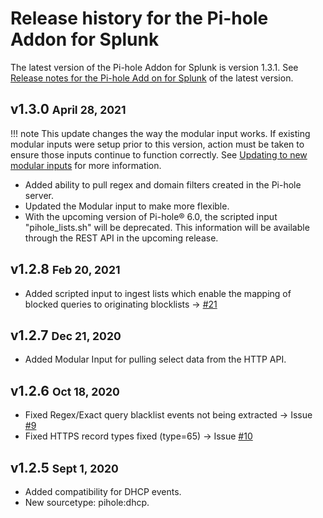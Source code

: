 # Release history for the Pi-hole Addon for Splunk

The latest version of the Pi-hole Addon for Splunk is version 1.3.1. See [Release notes for the Pi-hole Add on for Splunk](../../releases/) of the latest version.

## v1.3.0 <small>April 28, 2021</small>

!!! note
    This update changes the way the modular input works. If existing modular inputs were setup prior to this version, action must be taken to ensure those inputs continue to function correctly. See [Updating to new modular inputs](/getting-started/configure-inputs/configure-modinput/#updating-to-new-modular-inputs) for more information.

* Added ability to pull regex and domain filters created in the Pi-hole server.
* Updated the Modular input to make more flexible.
* With the upcoming version of Pi-hole® 6.0, the scripted input "pihole_lists.sh" will be deprecated. This information will be available through the REST API in the upcoming release.

## v1.2.8 <small>Feb 20, 2021</small>

* Added scripted input to ingest lists which enable the mapping of blocked queries to originating blocklists -> [#21](https://github.com/ZachChristensen28/TA-pihole_dns/issues/21)

## v1.2.7 <small>Dec 21, 2020</small>

* Added Modular Input for pulling select data from the HTTP API.

## v1.2.6 <small>Oct 18, 2020</small>

* Fixed Regex/Exact query blacklist events not being extracted -> Issue [#9](https://github.com/ZachChristensen28/TA-pihole_dns/issues/9)
* Fixed HTTPS record types fixed (type=65) -> Issue [#10](https://github.com/ZachChristensen28/TA-pihole_dns/issues/10)

## v1.2.5 <small>Sept 1, 2020</small>

* Added compatibility for DHCP events.
* New sourcetype: pihole:dhcp.
